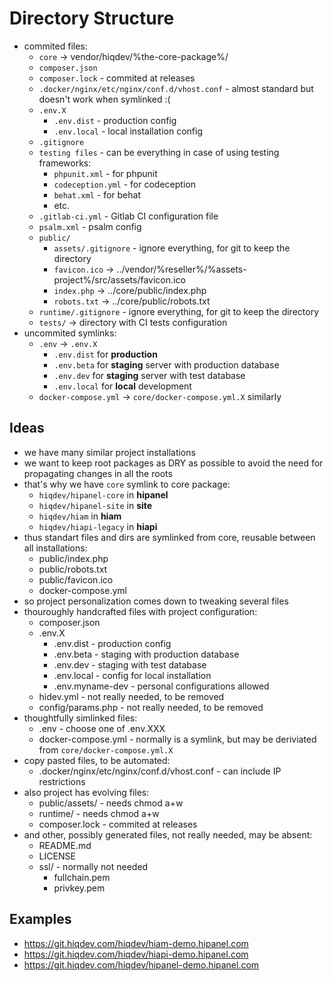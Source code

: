 # Directory Structure

- commited files:
    - `core` -> vendor/hiqdev/%the-core-package%/
    - `composer.json`
    - `composer.lock` - commited at releases
    - `.docker/nginx/etc/nginx/conf.d/vhost.conf` - almost standard but doesn't work when symlinked :(
    - `.env.X`
        - `.env.dist` - production config
        - `.env.local` - local installation config
    - `.gitignore`
    - `testing files` - can be everything in case of using testing frameworks:
        - `phpunit.xml` - for phpunit
        - `codeception.yml` - for codeception
        - `behat.xml` - for behat
        - etc.
    - `.gitlab-ci.yml` - Gitlab CI configuration file
    - `psalm.xml` - psalm config
    - `public/`
        - `assets/.gitignore` - ignore everything, for git to keep the directory
        - `favicon.ico` -> ../vendor/%reseller%/%assets-project%/src/assets/favicon.ico
        - `index.php` -> ../core/public/index.php
        - `robots.txt` -> ../core/public/robots.txt
    - `runtime/.gitignore` - ignore everything, for git to keep the directory
    - `tests/` -> directory with CI tests configuration
- uncommited symlinks:
    - `.env` -> `.env.X`
        - `.env.dist`   for **production**
        - `.env.beta`   for **staging** server with production database
        - `.env.dev`    for **staging** server with test database
        - `.env.local`  for **local** development
    - `docker-compose.yml` -> `core/docker-compose.yml.X` similarly

## Ideas

- we have many similar project installations
- we want to keep root packages as DRY as possible to avoid the need for propagating changes in all the roots
- that's  why we have `core` symlink to core package:
    - `hiqdev/hipanel-core` in **hipanel**
    - `hiqdev/hipanel-site` in **site**
    - `hiqdev/hiam`         in **hiam**
    - `hiqdev/hiapi-legacy` in **hiapi**
- thus standart files and dirs are symlinked from core, reusable between all installations:
    - public/index.php
    - public/robots.txt
    - public/favicon.ico
    - docker-compose.yml
- so project personalization comes down to tweaking several files
- thouroughly handcrafted files with project configuration:
    - composer.json
    - .env.X
        - .env.dist - production config
        - .env.beta - staging with production database
        - .env.dev - staging with test database
        - .env.local - config for local installation
        - .env.myname-dev - personal configurations allowed
    - hidev.yml - not really needed, to be removed
    - config/params.php - not really needed, to be removed
- thoughtfully simlinked files:
    - .env - choose one of .env.XXX
    - docker-compose.yml - normally is a symlink, but may be deriviated from `core/docker-compose.yml.X`
- copy pasted files, to be automated:
    - .docker/nginx/etc/nginx/conf.d/vhost.conf - can include IP restrictions
- also project has evolving files:
    - public/assets/ - needs chmod a+w
    - runtime/ - needs chmod a+w
    - composer.lock - commited at releases
- and other, possibly generated files, not really needed, may be absent:
    - README.md
    - LICENSE
    - ssl/ - normally not needed
        - fullchain.pem
        - privkey.pem

## Examples

- https://git.hiqdev.com/hiqdev/hiam-demo.hipanel.com
- https://git.hiqdev.com/hiqdev/hiapi-demo.hipanel.com
- https://git.hiqdev.com/hiqdev/hipanel-demo.hipanel.com
